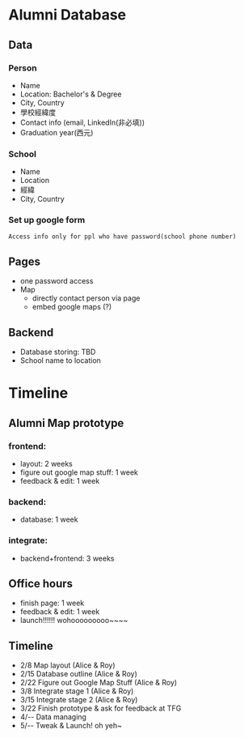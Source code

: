 # Alumni Database
## Data
### Person
- Name
- Location: Bachelor's & Degree
- City, Country
- 學校經緯度
- Contact info (email, LinkedIn(非必填))
- Graduation year(西元)

### School
- Name
- Location
- 經緯
- City, Country
### Set up google form

	Access info only for ppl who have password(school phone number)

## Pages
- one password access
- Map
	- directly contact person via page
	- embed google maps (?)

## Backend
- Database storing: TBD
- School name to location
  
# Timeline
## Alumni Map prototype 
### frontend:
- layout: 2 weeks
- figure out google map stuff: 1 week
- feedback & edit: 1 week

### backend:
- database: 1 week

### integrate:
- backend+frontend: 3 weeks

## Office hours
- finish page: 1 week
- feedback & edit: 1 week
- launch!!!!!! wohooooooooo~~~~

## Timeline
- 2/8 Map layout (Alice & Roy)
- 2/15 Database outline (Alice & Roy)
- 2/22 Figure out Google Map Stuff (Alice & Roy)
- 3/8 Integrate stage 1 (Alice & Roy)
- 3/15 Integrate stage 2 (Alice & Roy)
- 3/22 Finish prototype & ask for feedback at TFG
- 4/-- Data managing
- 5/-- Tweak & Launch! oh yeh~
